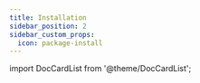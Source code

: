 ```yaml
---
title: Installation
sidebar_position: 2
sidebar_custom_props:
  icon: package-install
---
```


import DocCardList from '@theme/DocCardList';

<DocCardList />
